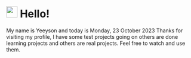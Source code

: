  <h1>
    <img src="https://emojis.slackmojis.com/emojis/images/1643510097/45343/hi.gif?1643510097" width="30"/> 
    Hello!
 </h1>
 <p>
    My name is Yeeyson and today is Monday, 23 October 2023
    Thanks for visiting my profile, I have some test projects going on others are done learning projects and others are real projects.
    Feel free to watch and use them.
 </p>